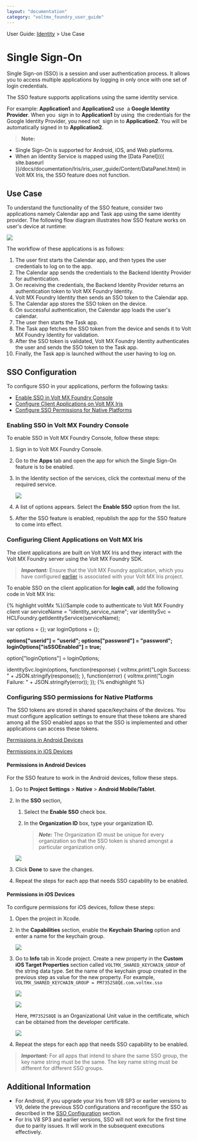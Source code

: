 ```yaml
---
layout: "documentation"
category: "voltmx_foundry_user_guide"
---
```

                              

User Guide: [Identity](Identity.html) > Use Case

Single Sign-On
==============

Single Sign-on (SSO) is a session and user authentication process. It allows you to access multiple applications by logging in only once with one set of login credentials.

The SSO feature supports applications using the same identity service.

For example: **Application1** and **Application2** use  a **Google Identity Provider**. When you  sign in to **Application1** by using  the credentials for the Google Identity Provider, you need not  sign in to **Application2**. You will be automatically signed in to **Application2**.

> **Note:**  
*   Single Sign-On is supported for Android, iOS, and Web platforms.  
*   When an Identity Service is mapped using the [Data Panel]({{ site.baseurl }}/docs/documentation/Iris/iris_user_guide/Content/DataPanel.html) in Volt MX Iris, the SSO feature does not function.  

Use Case
--------

To understand the functionality of the SSO feature, consider two applications namely Calendar app and Task app using the same identity provider. The following flow diagram illustrates how SSO feature works on user's device at runtime:

![](Resources/Images/SSO_UseCase.PNG)

The workflow of these applications is as follows:

1.  The user first starts the Calendar app, and then types the user credentials to log on to the app.
2.  The Calendar app sends the credentials to the Backend Identity Provider for authentication.
3.  On receiving the credentials, the Backend Identity Provider returns an authentication token to Volt MX Foundry Identity.
4.  Volt MX Foundry Identity then sends an SSO token to the Calendar app.
5.  The Calendar app stores the SSO token on the device.
6.  On successful authentication, the Calendar app loads the user's calendar.
7.  The user then starts the Task app.
8.  The Task app fetches the SSO token from the device and sends it to Volt MX Foundry Identity for validation.
9.  After the SSO token is validated, Volt MX Foundry Identity authenticates the user and sends the SSO token to the Task app.
10.  Finally, the Task app is launched without the user having to log on.

SSO Configuration
-----------------

To configure SSO in your applications, perform the following tasks:

*   [Enable SSO in Volt MX Foundry Console](#SSO_VoltMXFoundry)
*   [Configure Client Applications on Volt MX Iris](#SSO_ClientApp)
*   [Configure SSO Permissions for Native Platforms](#SSO_Platforms)

### Enabling SSO in Volt MX Foundry Console

To enable SSO in Volt MX Foundry Console, follow these steps:

1.  Sign in to Volt MX Foundry Console.
2.  Go to the **Apps** tab and open the app for which the Single Sign-On feature is to be enabled.
3.  In the Identity section of the services, click the contextual menu of the required service.  
      
    ![](Resources/Images/EnableSSO_633x428.png)
4.  A list of options appears. Select the **Enable SSO** option from the list.
5.  After the SSO feature is enabled, republish the app for the SSO feature to come into effect.

### Configuring Client Applications on Volt MX Iris

The client applications are built on Volt MX Iris and they interact with the Volt MX Foundry server using the Volt MX Foundry SDK.

> **_Important:_** Ensure that the Volt MX Foundry application, which you have configured [earlier](#SSO_VoltMXFoundry) is associated with your Volt MX Iris project.

To enable SSO on the client application for **login call**, add the following code in Volt MX Iris:

{% highlight voltMx %}//Sample code to authenticate to Volt MX Foundry client 
var serviceName = "identity_service_name";
var identitySvc = HCLFoundry.getIdentityService(serviceName);

var options = {};
var loginOptions = {};

**options["userid"] = "userid";
options["password"] = "password";
loginOptions["isSSOEnabled"] = true;**

option["loginOptions"] = loginOptions;

identitySvc.login(options, function(response) {
    voltmx.print("Login Success: " + JSON.stringify(response));
}, function(error) {
    voltmx.print("Login Failure: " + JSON.stringify(error));
});
{% endhighlight %}

### Configuring SSO permissions for Native Platforms

The SSO tokens are stored in shared space/keychains of the devices. You must configure application settings to ensure that these tokens are shared among all the SSO enabled apps so that the SSO is implemented and other applications can access these tokens.

[Permissions in Android Devices](#SSO_Android)

[Permissions in iOS Devices](#SSO_iOS)

#### Permissions in Android Devices

For the SSO feature to work in the Android devices, follow these steps.

1.  Go to **Project Settings** > **Native** > **Android Mobile/Tablet**.
2.  In the **SSO** section,
    
    1.  Select the **Enable SSO** check box.
    2.  In the **Organization ID** box, type your organization ID.
        
        > **_Note:_** The Organization ID must be unique for every organization so that the SSO token is shared amongst a particular organization only.  
        
    
    ![](Resources/Images/SSO1_651x400.png)
    
3.  Click **Done** to save the changes.
4.  Repeat the steps for each app that needs SSO capability to be enabled.
    

#### Permissions in iOS Devices

To configure permissions for iOS devices, follow these steps:

1.  Open the project in Xcode.
2.  In the **Capabilities** section, enable the **Keychain Sharing** option and enter a name for the keychain group.  
    
    ![](Resources/Images/Enabling_keychain_access_567x404.png)
    
3.  Go to **Info** tab in Xcode project. Create a new property in the **Custom iOS Target Properties** section called `VOLTMX_SHARED_KEYCHAIN_GROUP` of the string data type. Set the name of the keychain group created in the previous step as value for the new property. For example, `VOLTMX_SHARED_KEYCHAIN_GROUP = PM7352S8QE.com.voltmx.sso`  
      
    ![](Resources/Images/adding_an_entry_to_info_553x565.png)
    
    ![](Resources/Images/add_required_key_and_value_613x333.png)  
      
    
    Here, `PM7352S8QE` is an Organizational Unit value in the certificate, which can be obtained from the developer certificate.  
      
    ![](Resources/Images/ApplePushServiceCertificate_615x515.png)
    
4.  Repeat the steps for each app that needs SSO capability to be enabled.

> **_Important:_** For all apps that intend to share the same SSO group, the key name string must be the same. The key name string must be different for different SSO groups.

Additional Information
----------------------

*   For Android, if you upgrade your Iris from V8 SP3 or earlier versions to V9, delete the previous SSO configurations and reconfigure the SSO as described in the [SSO Configuration](#ConfigureSSO) section.
*   For Iris V8 SP3 and earlier versions, SSO will not work for the first time due to parity issues. It will work in the subsequent executions effectively.
